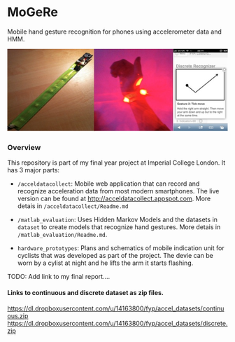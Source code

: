 MoGeRe
======

Mobile hand gesture recognition for phones using accelerometer data and HMM.

![banner image](hardware_prototypes/banner.jpg?raw=true)

### Overview
This repository is part of my final year project at Imperial College London.
It has 3 major parts:

- `/acceldatacollect`: Mobile web application that can record and recognize acceleration data from 
most modern smartphones. The live version can be found at http://acceldatacollect.appspot.com.
More detais in `/acceldatacollect/Readme.md`

- `/matlab_evaluation`: Uses Hidden Markov Models and the datasets in `dataset` to create models that 
recognize hand gestures. More detais in `/matlab_evaluation/Readme.md`.

- `hardware_prototypes`: Plans and schematics of mobile indication unit for cyclists that was 
developed as part of the project. The devie can be worn by a cylist at night and he lifts the arm
it starts flashing. 



TODO: Add link to my final report....



#### Links to continuous and discrete dataset as zip files. 
https://dl.dropboxusercontent.com/u/14163800/fyp/accel_datasets/continuous.zip
https://dl.dropboxusercontent.com/u/14163800/fyp/accel_datasets/discrete.zip

